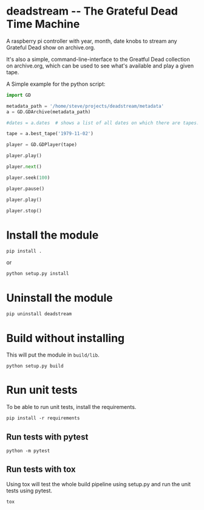 # deadstream -- The Grateful Dead Time Machine

A raspberry pi controller with year, month, date knobs to stream any Grateful Dead show on archive.org.

It's also a simple, command-line-interface to the Greatful Dead collection on archive.org, which can be used to see what's available and play a given tape.

A Simple example for the python script:

``` python
import GD

metadata_path = '/home/steve/projects/deadstream/metadata'
a = GD.GDArchive(metadata_path)

#dates = a.dates  # shows a list of all dates on which there are tapes.

tape = a.best_tape('1979-11-02')

player = GD.GDPlayer(tape)

player.play()

player.next()

player.seek(100)

player.pause()

player.play()

player.stop()

```

# Install the module

```
pip install .
```

or

```
python setup.py install
```

# Uninstall the module

```
pip uninstall deadstream
```

# Build without installing

This will put the module in `build/lib`.

```
python setup.py build
```

# Run unit tests

To be able to run unit tests, install the requirements.

```
pip install -r requirements
```

## Run tests with pytest

```
python -m pytest
```

## Run tests with tox

Using tox will test the whole build pipeline using setup.py
and run the unit tests using pytest.

```
tox
```
